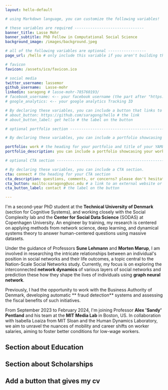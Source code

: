 ```yaml
---
layout: hello-default

# using Markdown language, you can customize the following variables!

# these variables are required -------------------------------
banner_title: Lasse Mohr
banner_subtitle: PhD Fellow in Computational Social Science
background_image: /images/background.jpeg

# all of the following variables are optional -----------------
page_url: /hello # only include this variable if you aren't building the page to your primary domain 

# favicon
favicon: /assets/ico/favicon.ico

# social media
twitter_username: lassemor
github_username:  Lasse-mohr
linkedin: saragong # lasse-mohr-785760193/
# facebook_username: <-- your facebook username (the part after "https://www.facebook.com/...")
# google_analytics: <-- your google analytics Tracking ID

# By declaring these variables, you can include a button that links to an external website or to media.
# about_button: https://github.com/saragong/hello # the link
# about_button_label: get hello # the label on the button

# optional portfolio section ------------------------------------------

# By declaring these variables, you can include a portfolio showcasing your work and organize your portfolio's items into a custom layout, all without adding any CSS. In addition, you must 1) create an HTML file in the_includes folder for each project with the text you'd like to display, and 2) create a YAML file in the _data folder describing the order in which each project should be shown and categorized. See `/includes/example.html` and `/_data/work.yml` for examples.

portfolio: work # the heading for your portfolio and title of your YAML file
portfolio_description: you can include a portfolio showcasing your work and organize your portfolio's items into a custom layout, all without adding any CSS. # a description to be desplayed below the heading and above the content

# optional CTA section --------------------------------------------------

# By declaring these variables, you can include a CTA section.
cta: connect # the heading for your CTA section
cta_description: questions, comments, or concerns? please don't hesitate to reach out. # a description to be desplayed below the heading and above the content
cta_button: mailto:saragong@usc.edu # a link to an external website or to media
cta_button_label: contact # the label on the button

---			
```

[//]: # (write a bit about yourself here)

I'm a second-year PhD student at the **Technical University of Denmark** (section for Cognitive Systems), and working closely with the Social Complexity lab and the **Center for Social Data Science** (SODAS) at Copenhagen University.
An engineer by training, my research is centered on applying methods from network science, deep learning, and dynamical systems theory to answer human-centered questions using massive datasets.

Under the guidance of Professors **Sune Lehmann** and **Morten Mørup**, I am involved in researching the intricate relationships between an individual's position in social networks and their life outcomes, a topic central to the Nation-Scale Social Networks study.
Currently, my focus is on exploring the interconnected **network dynamics**  of various layers of social networks and prediction these how they shape the lives of individuals using **graph neural network**.

Previously, I had the opportunity to work with the Business Authority of Denmark, developing automatic ** fraud detection**  systems and assessing the fiscal benefits of such initiatives.

From September 2023 to February 2024, I'm joining Professor **Alex 'Sandy' Pentland**  and his team at the **MIT Media Lab** in Boston, US.
In collaboration with Isabella Loaiza from MIT Sloan and the Human Dynamics Laboratory, we aim to unravel the nuances of mobility and career shifts on worker salaries, aiming to foster better conditions for low-wage workers.

## **Section about Education**

## Section about **Scholarships**

## Add a button that gives my cv
